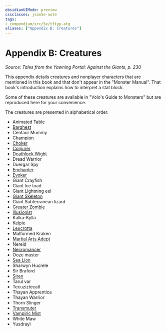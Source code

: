 ```yaml
---
obsidianUIMode: preview
cssclasses: json5e-note
tags:
- compendium/src/5e/tftyp-atg
aliases: ["Appendix B: Creatures"]
---
```

# Appendix B: Creatures
*Source: Tales from the Yawning Portal: Against the Giants, p. 230* 

This appendix details creatures and nonplayer characters that are mentioned in this book and that don't appear in the "Monster Manual". That book's introduction explains how to interpret a stat block.

Some of these creatures are available in "Volo's Guide to Monsters" but are reproduced here for your convenience.

The creatures are presented in alphabetical order.

- Animated Table  
- [Barghest](/3-Mechanics/CLI/bestiary/fiend/barghest-mpmm.md)  
- Centaur Mummy  
- [Champion](/3-Mechanics/CLI/bestiary/humanoid/champion-mpmm.md)  
- [Choker](/3-Mechanics/CLI/bestiary/aberration/choker-mpmm.md)  
- [Conjurer](/3-Mechanics/CLI/bestiary/humanoid/conjurer-wizard-mpmm.md)  
- [Deathlock Wight](/3-Mechanics/CLI/bestiary/undead/deathlock-wight-mpmm.md)  
- Dread Warrior  
- Duergar Spy  
- [Enchanter](/3-Mechanics/CLI/bestiary/humanoid/enchanter-wizard-mpmm.md)  
- [Evoker](/3-Mechanics/CLI/bestiary/humanoid/evoker-wizard-mpmm.md)  
- Giant Crayfish  
- Giant Ice toad  
- Giant Lightning eel  
- [Giant Skeleton](/3-Mechanics/CLI/bestiary/undead/giant-skeleton-tftyp.md)  
- Giant Subterranean lizard  
- [Greater Zombie](/3-Mechanics/CLI/bestiary/undead/greater-zombie-tftyp.md)  
- [Illusionist](/3-Mechanics/CLI/bestiary/humanoid/illusionist-wizard-mpmm.md)  
- Kalka-Kylla  
- Kelpie  
- [Leucrotta](/3-Mechanics/CLI/bestiary/monstrosity/leucrotta-mpmm.md)  
- Malformed Kraken  
- [Martial Arts Adept](/3-Mechanics/CLI/bestiary/humanoid/martial-arts-adept-mpmm.md)  
- Nereid  
- [Necromancer](/3-Mechanics/CLI/bestiary/humanoid/necromancer-wizard-mpmm.md)  
- Ooze master  
- [Sea Lion](/3-Mechanics/CLI/bestiary/monstrosity/sea-lion-tftyp.md)  
- Sharwyn Hucrele  
- Sir Braford  
- [Siren](/3-Mechanics/CLI/bestiary/npc/siren-tftyp.md)  
- Tarul var  
- Tecuziztecatl  
- Thayan Apprentice  
- Thayan Warrior  
- Thorn Slinger  
- [Transmuter](/3-Mechanics/CLI/bestiary/humanoid/transmuter-wizard-mpmm.md)  
- [Vampiric Mist](/3-Mechanics/CLI/bestiary/undead/vampiric-mist-mpmm.md)  
- White Maw  
- Yusdrayl